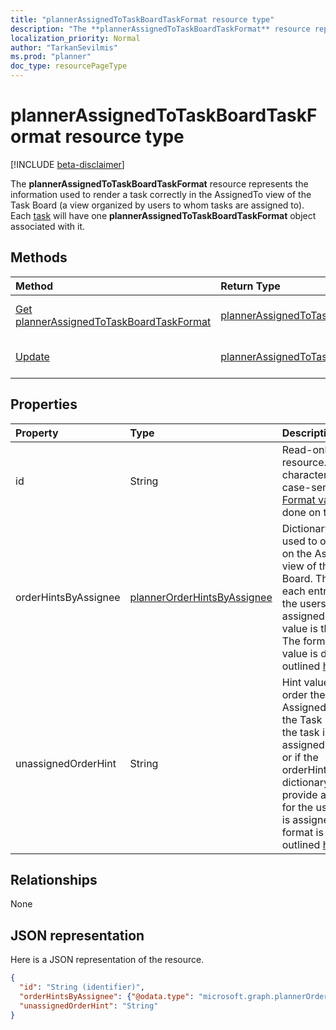 ```yaml
---
title: "plannerAssignedToTaskBoardTaskFormat resource type"
description: "The **plannerAssignedToTaskBoardTaskFormat** resource represents the information used to render a task correctly in the AssignedTo view of the Task Board (a view organized by users to whom tasks are assigned to). Each task will have one **plannerAssignedToTaskBoardTaskFormat** object associated with it."
localization_priority: Normal
author: "TarkanSevilmis"
ms.prod: "planner"
doc_type: resourcePageType
---
```


# plannerAssignedToTaskBoardTaskFormat resource type

[!INCLUDE [beta-disclaimer](../../includes/beta-disclaimer.md)]

The **plannerAssignedToTaskBoardTaskFormat** resource represents the information used to render a task correctly in the AssignedTo view of the Task Board (a view organized by users to whom tasks are assigned to). Each [task](plannertask.md) will have one **plannerAssignedToTaskBoardTaskFormat** object associated with it.


## Methods

| Method		   | Return Type	|Description|
|:---------------|:--------|:----------|
|[Get plannerAssignedToTaskBoardTaskFormat](../api/plannerassignedtotaskboardtaskformat-get.md) | [plannerAssignedToTaskBoardTaskFormat](plannerassignedtotaskboardtaskformat.md) |Read properties and relationships of **plannerAssignedToTaskBoardTaskFormat** object.|
|[Update](../api/plannerassignedtotaskboardtaskformat-update.md) | [plannerAssignedToTaskBoardTaskFormat](plannerassignedtotaskboardtaskformat.md)	|Update **plannerAssignedToTaskBoardTaskFormat** object. |

## Properties
| Property	   | Type	|Description|
|:---------------|:--------|:----------|
|id|String| Read-only. ID of the resource. It is 28 characters long and case-sensitive. [Format validation](tasks-identifiers-disclaimer.md) is done on the service.|
|orderHintsByAssignee|[plannerOrderHintsByAssignee](plannerorderhintsbyassignee.md)|Dictionary of hints used to order tasks on the AssignedTo view of the Task Board. The key of each entry is one of the users the task is assigned to and the value is the order hint. The format of each value is defined as outlined [here](planner-order-hint-format.md).|
|unassignedOrderHint|String|Hint value used to order the task on the AssignedTo view of the Task Board when the task is not assigned to anyone, or if the orderHintsByAssignee dictionary does not provide an order hint for the user the task is assigned to. The format is defined as outlined [here](planner-order-hint-format.md).|

## Relationships
None


## JSON representation
Here is a JSON representation of the resource.

<!-- {
  "blockType": "resource",
  "optionalProperties": [

  ],
  "@odata.type": "microsoft.graph.plannerAssignedToTaskBoardTaskFormat"
}-->

```json
{
  "id": "String (identifier)",
  "orderHintsByAssignee": {"@odata.type": "microsoft.graph.plannerOrderHintsByAssignee"},
  "unassignedOrderHint": "String"
}

```

<!-- uuid: 8fcb5dbc-d5aa-4681-8e31-b001d5168d79
2015-10-25 14:57:30 UTC -->
<!--
{
  "type": "#page.annotation",
  "description": "plannerAssignedToTaskBoardTaskFormat resource",
  "keywords": "",
  "section": "documentation",
  "tocPath": "",
  "suppressions": [
    "Error: /api-reference/beta/resources/plannerassignedtotaskboardtaskformat.md:\r\n      Exception processing links.\r\n    System.ArgumentException: Link Definition was null. Link text: !INCLUDE [beta-disclaimer](../../includes/beta-disclaimer.md)\r\n      at ApiDoctor.Validation.DocFile.get_LinkDestinations()\r\n      at ApiDoctor.Validation.DocSet.ValidateLinks(Boolean includeWarnings, String[] relativePathForFiles, IssueLogger issues, Boolean requireFilenameCaseMatch, Boolean printOrphanedFiles)"
  ]
}
-->
